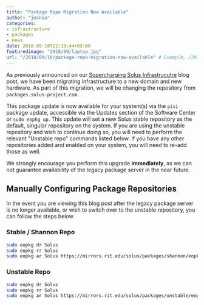 ```yaml
---
title: "Package Repo Migration Now Available"
author: "joshua"
categories:
- infrastructure
- packages
- news
date: 2018-09-10T22:19:44+03:00
featuredimage: "2018/09/laptop.jpg"
url: "/2018/09/10/package-repo-migration-now-available" # Example, /2017/01/18/adopting-flatpak-to-reassemble-third-party-applications
---
```


As previously announced on our [Supercharging Solus Infrastrucutre](/2018/09/08/supercharging-solus-infrastructure) blog post, we have been migrating infrastructure to a new domain and new hardware. As part of this migration, we will be changing the repository from `packages.solus-project.com`.

This package update is now available for your system(s) via the `pisi` package update, accessible via the Updates section of the Software Center or `sudo eopkg up`. This update will set a new Solus stable repository as the default, singular repository on the system. If you are using the unstable repository and wish to continue doing so, you will need to perform the relevant "Unstable repo" commands listed below. If you have any other repositories added and enabled on your system, you will need to re-add those as well.

We strongly encourage you perform this upgrade **immediately**, as we can not guarantee availability of the legacy package server in the near future.

## Manually Configuring Package Repositories

In the event you are viewing this blog post after the legacy package server is no longer available, or wish to switch over to the unstable repository, you can follow the steps below.

### Stable / Shannon Repo

``` bash
sudo eopkg dr Solus
sudo eopkg rr Solus
sudo eopkg ar Solus https://mirrors.rit.edu/solus/packages/shannon/eopkg-index.xml.xz
```

### Unstable Repo

``` bash
sudo eopkg dr Solus
sudo eopkg rr Solus
sudo eopkg ar Solus https://mirrors.rit.edu/solus/packages/unstable/eopkg-index.xml.xz
```